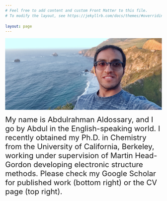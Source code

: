 ```yaml
---
# Feel free to add content and custom Front Matter to this file.
# To modify the layout, see https://jekyllrb.com/docs/themes/#overriding-theme-defaults

layout: page
---
```


<!-- <B> -->
<!-- By the order of the peaky blinders! -->
<!-- </B> -->

![Meet Me!](/assets/images/headshot.jpg)

<font size="+2"> 
My name is Abdulrahman Aldossary, and I go by Abdul in the English-speaking world. I recently obtained my Ph.D. in Chemistry from the University of California, Berkeley, working under supervision of Martin Head-Gordon developing electronic structure methods. Please check my Google Scholar for published work (bottom right) or the CV page (top right). 
</font>

<!-- Reach out! I like meeting new people. -->
